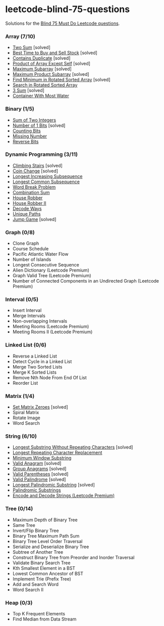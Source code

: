 # leetcode-blind-75-questions
Solutions for the [Blind 75 Must Do Leetcode questions](https://leetcode.com/discuss/general-discussion/460599/blind-75-leetcode-questions).

### Array (7/10)
* [Two Sum](https://leetcode.com/problems/two-sum/) [solved]
* [Best Time to Buy and Sell Stock](https://leetcode.com/problems/best-time-to-buy-and-sell-stock/) [solved]
* [Contains Duplicate](https://leetcode.com/problems/contains-duplicate/) [solved]
* [Product of Array Except Self](https://leetcode.com/problems/product-of-array-except-self/) [solved]
* [Maximum Subarray](https://leetcode.com/problems/maximum-subarray/) [solved]
* [Maximum Product Subarray](https://leetcode.com/problems/maximum-product-subarray/) [solved]
* [Find Minimum in Rotated Sorted Array](https://leetcode.com/problems/find-minimum-in-rotated-sorted-array/) [solved]
* [Search in Rotated Sorted Array](https://leetcode.com/problems/search-in-rotated-sorted-array/)
* [3 Sum](https://leetcode.com/problems/3sum/) [solved]
* [Container With Most Water](https://leetcode.com/problems/container-with-most-water/)
### Binary (1/5)
* [Sum of Two Integers](https://leetcode.com/problems/sum-of-two-integers/)
* [Number of 1 Bits](https://leetcode.com/problems/number-of-1-bits/) [solved]
* [Counting Bits](https://leetcode.com/problems/counting-bits/)
* [Missing Number](https://leetcode.com/problems/missing-number/)
* [Reverse Bits](https://leetcode.com/problems/reverse-bits/)
### Dynamic Programming (3/11)
* [Climbing Stairs](https://leetcode.com/problems/climbing-stairs/) [solved]
* [Coin Change](https://leetcode.com/problems/coin-change/) [solved]
* [Longest Increasing Subsequence](https://leetcode.com/problems/longest-increasing-subsequence/)
* [Longest Common Subsequence](https://leetcode.com/problems/longest-common-subsequence/)
* [Word Break Problem](https://leetcode.com/problems/word-break/)
* [Combination Sum](https://leetcode.com/problems/combination-sum-iv/)
* [House Robber](https://leetcode.com/problems/house-robber/)
* [House Robber II](https://leetcode.com/problems/house-robber-ii/)
* [Decode Ways](https://leetcode.com/problems/decode-ways/)
* [Unique Paths](https://leetcode.com/problems/unique-paths/)
* [Jump Game](https://leetcode.com/problems/jump-game/) [solved]
### Graph (0/8)
* Clone Graph
* Course Schedule
* Pacific Atlantic Water Flow
* Number of Islands
* Longest Consecutive Sequence
* Alien Dictionary (Leetcode Premium)
* Graph Valid Tree (Leetcode Premium)
* Number of Connected Components in an Undirected Graph (Leetcode Premium)
### Interval (0/5)
* Insert Interval
* Merge Intervals
* Non-overlapping Intervals
* Meeting Rooms (Leetcode Premium)
* Meeting Rooms II (Leetcode Premium)
### Linked List (0/6)
* Reverse a Linked List
* Detect Cycle in a Linked List
* Merge Two Sorted Lists
* Merge K Sorted Lists
* Remove Nth Node From End Of List
* Reorder List
### Matrix (1/4)
* [Set Matrix Zeroes](https://leetcode.com/problems/set-matrix-zeroes/) [solved]
* Spiral Matrix
* Rotate Image
* Word Search
### String (6/10)
* [Longest Substring Without Repeating Characters](https://leetcode.com/problems/longest-substring-without-repeating-characters/) [solved]
* [Longest Repeating Character Replacement](https://leetcode.com/problems/longest-repeating-character-replacement/)
* [Minimum Window Substring](https://leetcode.com/problems/minimum-window-substring/)
* [Valid Anagram](https://leetcode.com/problems/valid-anagram/) [solved]
* [Group Anagrams](https://leetcode.com/problems/group-anagrams/) [solved]
* [Valid Parentheses](https://leetcode.com/problems/valid-parentheses/) [solved]
* [Valid Palindrome](https://leetcode.com/problems/valid-palindrome/) [solved]
* [Longest Palindromic Substring](https://leetcode.com/problems/longest-palindromic-substring/) [solved]
* [Palindromic Substrings](https://leetcode.com/problems/palindromic-substrings/)
* [Encode and Decode Strings (Leetcode Premium)](https://leetcode.com/problems/encode-and-decode-strings/)
### Tree (0/14)
* Maximum Depth of Binary Tree
* Same Tree
* Invert/Flip Binary Tree
* Binary Tree Maximum Path Sum
* Binary Tree Level Order Traversal
* Serialize and Deserialize Binary Tree
* Subtree of Another Tree
* Construct Binary Tree from Preorder and Inorder Traversal
* Validate Binary Search Tree
* Kth Smallest Element in a BST
* Lowest Common Ancestor of BST
* Implement Trie (Prefix Tree)
* Add and Search Word
* Word Search II
### Heap (0/3)
* Top K Frequent Elements
* Find Median from Data Stream
